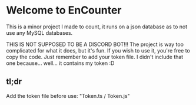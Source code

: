 # Welcome to EnCounter
This is a minor project I made to count, it runs on a json database as to not use any MySQL databases.

THIS IS NOT SUPPOSED TO BE A DISCORD BOT!!!
The project is way too complicated for what it does, but it's fun. If you wish to use it, you're free to copy the code.
Just remember to add your token file. I didn't include that one because... well... it contains my token :D

## tl;dr
Add the token file before use: "Token.ts / Token.js"